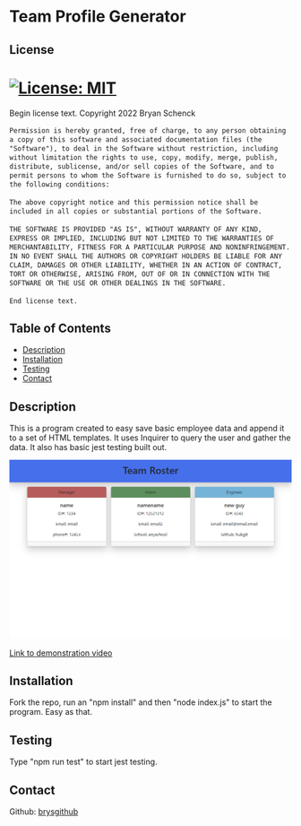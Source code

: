# Team Profile Generator

## License

  # [![License: MIT](https://img.shields.io/badge/License-MIT-yellow.svg)](https://opensource.org/licenses/MIT)

  Begin license text.
    Copyright 2022  Bryan Schenck
    
    Permission is hereby granted, free of charge, to any person obtaining a copy of this software and associated documentation files (the "Software"), to deal in the Software without restriction, including without limitation the rights to use, copy, modify, merge, publish, distribute, sublicense, and/or sell copies of the Software, and to permit persons to whom the Software is furnished to do so, subject to the following conditions:
    
    The above copyright notice and this permission notice shall be included in all copies or substantial portions of the Software.
    
    THE SOFTWARE IS PROVIDED "AS IS", WITHOUT WARRANTY OF ANY KIND, EXPRESS OR IMPLIED, INCLUDING BUT NOT LIMITED TO THE WARRANTIES OF MERCHANTABILITY, FITNESS FOR A PARTICULAR PURPOSE AND NONINFRINGEMENT. IN NO EVENT SHALL THE AUTHORS OR COPYRIGHT HOLDERS BE LIABLE FOR ANY CLAIM, DAMAGES OR OTHER LIABILITY, WHETHER IN AN ACTION OF CONTRACT, TORT OR OTHERWISE, ARISING FROM, OUT OF OR IN CONNECTION WITH THE SOFTWARE OR THE USE OR OTHER DEALINGS IN THE SOFTWARE.
    
    End license text.

## Table of Contents

- [Description](#description)
- [Installation](#installation)
- [Testing](#testing)
- [Contact](#contact)

## Description

This is a program created to easy save basic employee data and append it to a set of HTML templates. It uses Inquirer to query the user and gather the data. It also has basic jest testing built out.

![Screenshot of generated page](./assets/images/teamGen.png)


[Link to demonstration video](https://drive.google.com/file/d/18uE91NHYVcesD-j2jIcuMxEx10K2ynLl/view)

## Installation

Fork the repo, run an "npm install" and then "node index.js" to start the program. Easy as that.

## Testing

Type "npm run test" to start jest testing.

## Contact

Github: [brysgithub](https://github.com/brysgithub)